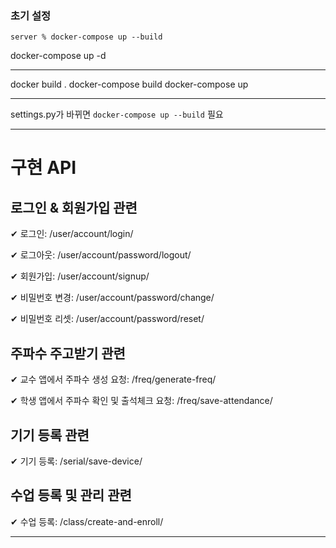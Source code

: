 
### 초기 설정

```shell
server % docker-compose up --build
```

docker-compose up -d

---

docker build .
docker-compose build
docker-compose up

---

settings.py가 바뀌면 `docker-compose up --build` 필요

---

# 구현 API

## 로그인 & 회원가입 관련
✔ 로그인: /user/account/login/

✔ 로그아웃: /user/account/password/logout/

✔ 회원가입: /user/account/signup/

✔ 비밀번호 변경: /user/account/password/change/

✔ 비밀번호 리셋: /user/account/password/reset/

## 주파수 주고받기 관련
✔ 교수 앱에서 주파수 생성 요청: /freq/generate-freq/

✔ 학생 앱에서 주파수 확인 및 출석체크 요청: /freq/save-attendance/

## 기기 등록 관련
✔ 기기 등록: /serial/save-device/


## 수업 등록 및 관리 관련
✔ 수업 등록: /class/create-and-enroll/
<!-- ✔ 수업 등록: /class/create-course/

✔ csv 파일로 수강 학생 등록: /class/enroll-students/ -->

---

